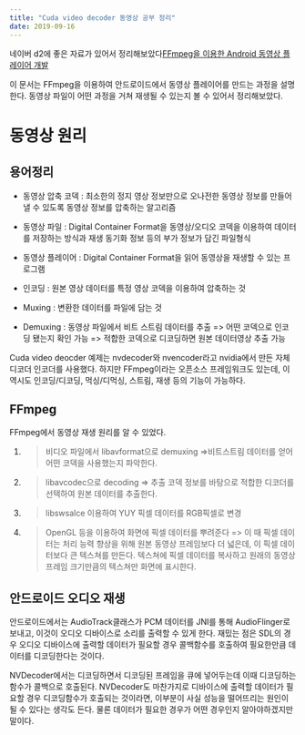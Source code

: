 ```yaml
---
title: "Cuda video decoder 동영상 공부 정리"
date: 2019-09-16
---
```


네이버 d2에 좋은 자료가 있어서 정리해보았다[FFmpeg을 이용한 Android 동영상 플레이어 개발]

이 문서는 FFmpeg을 이용하여 안드로이드에서 동영상 플레이어를 만드는 과정을 설명한다.
동영상 파일이 어떤 과정을 거쳐 재생될 수 있는지 볼 수 있어서 정리해보았다.

[FFmpeg을 이용한 Android 동영상 플레이어 개발]:https://d2.naver.com/helloworld/8794


동영상 원리
====
용어정리
--
* 동영상 압축 코덱 : 최소한의 정지 영상 정보만으로 오나전한 동영상 정보를 만들어 낼 수 있도록
동영상 정보를 압축하는 알고리즘

* 동영상 파일 : Digital Container Format을 동영상/오디오 코덱을 이용하여 데이터를 
저장하는 방식과 재생 동기화 정보 등의 부가 정보가 담긴 파일형식

* 동영상 플레이어 : Digital Container Format을 읽어 동영상을 재생할 수 있는 프로그램

* 인코딩 : 원본 영상 데이터를 특정 영상 코덱을 이용하여 압축하는 것

* Muxing : 변환한 데이터를 파일에 담는 것

* Demuxing : 동영상 파일에서 비트 스트림 데이터를 추출 => 어떤 코덱으로 인코딩 
됐는지 확인 가능 
=> 적합한 코덱으로 디코딩하면 원본 데이터영상 추출 가능

Cuda video deocder 예제는 nvdecoder와 nvencoder라고 nvidia에서 만든 자체 디코더 인코더를 사용했다. 
하지만 FFmpeg이라는 오픈소스 프레임워크도 있는데, 이 역시도 인코딩/디코딩, 먹싱/디먹싱, 스트림, 재생 등의 기능이 가능하다.

FFmpeg
--
FFmpeg에서 동영상 재생 원리를 알 수 있었다.
1. > 비디오 파일에서 libavformat으로 demuxing 
=>비트스트림 데이터를 얻어 어떤 코덱을 사용했는지 파악한다.
2. >libavcodec으로 decoding
 => 추출 코덱 정보를 바탕으로 적합한 디코더를 선택하여 원본 데이터를 추출한다.
3. >libswsalce 이용하여 YUY 픽셀 데이터를 RGB픽셀로 변경
4. >OpenGL 등을 이용하여 화면에 픽셀 데이터를 뿌려준다 => 이 때 픽셀 데이터는 처리 능력 향상을 위해 원본 동영상 프레임보다 더 넓은데, 이 픽셀 데이터보다 큰 텍스쳐를 만든다.
텍스쳐에 픽셀 데이터를 복사하고 원래의 동영상 프레임 크기만큼의 텍스쳐만 화면에 표시한다.

안드로이드 오디오 재생
---
안드로이드에서는 AudioTrack클래스가 PCM 데이터를 JNI를 통해 AudioFlinger로 보내고, 이것이 오디오 디바이스로 소리를 출력할 수 있게 한다.
재밌는 점은 SDL의 경우 오디오 디바이스에 출력할 데이터가 필요할 경우 콜백함수를 호출하여
필요한만큼 데이터를 디코딩한다는 것이다.

NVDecoder에서는 디코딩하면서 디코딩된 프레임을 큐에 넣어두는데 이때 디코딩하는 함수가 콜백으로 호출된다.
NVDecoder도 마찬가지로 디바이스에 출력할 데이터가 필요할 경우 디코딩함수가 호출되는 것이라면, 이부분이 사실 
성능을 떨어뜨리는 원인이 될 수 있다는 생각도 든다. 물론 데이터가 필요한 경우가 어떤 경우인지 알아야하겠지만 말이다.
